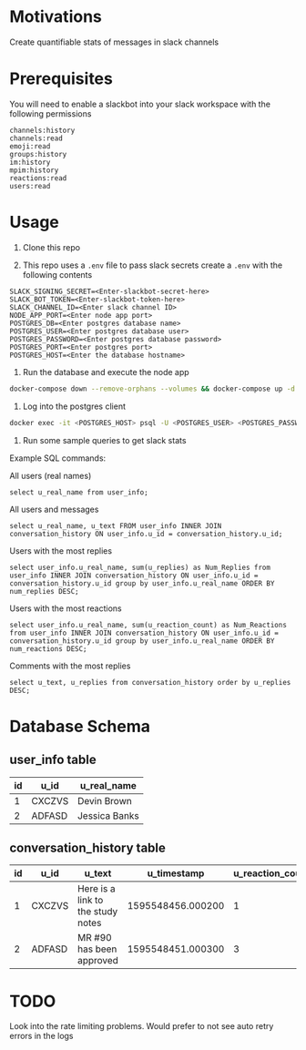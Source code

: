 # Motivations

Create quantifiable stats of messages in slack channels

# Prerequisites

You will need to enable a slackbot into your slack workspace with the following permissions
```text
channels:history
channels:read
emoji:read
groups:history
im:history
mpim:history
reactions:read
users:read
```


# Usage

1) Clone this repo

1) This repo uses a `.env` file to pass slack secrets create a `.env` with the following contents
```.env
SLACK_SIGNING_SECRET=<Enter-slackbot-secret-here>
SLACK_BOT_TOKEN=<Enter-slackbot-token-here>
SLACK_CHANNEL_ID=<Enter slack channel ID>
NODE_APP_PORT=<Enter node app port>
POSTGRES_DB=<Enter postgres database name>
POSTGRES_USER=<Enter postgres database user>
POSTGRES_PASSWORD=<Enter postgres database password>
POSTGRES_PORT=<Enter postgres port>
POSTGRES_HOST=<Enter the database hostname>
```

1) Run the database and execute the node app 
```bash
docker-compose down --remove-orphans --volumes && docker-compose up -d
```

1) Log into the postgres client 
```bash
docker exec -it <POSTGRES_HOST> psql -U <POSTGRES_USER> <POSTGRES_PASSWORD>
```

1) Run some sample queries to get slack stats

Example SQL commands:

All users (real names)
```postgresql
select u_real_name from user_info;
```

All users and messages
```postgresql
select u_real_name, u_text FROM user_info INNER JOIN conversation_history ON user_info.u_id = conversation_history.u_id;
```

Users with the most replies
```postgresql
select user_info.u_real_name, sum(u_replies) as Num_Replies from user_info INNER JOIN conversation_history ON user_info.u_id = conversation_history.u_id group by user_info.u_real_name ORDER BY num_replies DESC;
```

Users with the most reactions
```postgresql
select user_info.u_real_name, sum(u_reaction_count) as Num_Reactions from user_info INNER JOIN conversation_history ON user_info.u_id = conversation_history.u_id group by user_info.u_real_name ORDER BY num_reactions DESC;
```

Comments with the most replies
```postgresql
select u_text, u_replies from conversation_history order by u_replies DESC;
```

# Database Schema

## user_info table

|                    id             |  u_id    |       u_real_name      | 
|-----------------------------------|----------|------------------------|
| 1                                 | CXCZVS   | Devin Brown            |
| 2                                 | ADFASD   | Jessica Banks          |

## conversation_history table

|                    id             |  u_id   |           u_text                  | u_timestamp      | u_reaction_count | u_replies |
|-----------------------------------|---------|-----------------------------------|------------------|------------------|-----------|
| 1                                 | CXCZVS  | Here is a link to the study notes |1595548456.000200 | 1                |0          |
| 2                                 | ADFASD  | MR #90 has been approved          |1595548451.000300 | 3                |0          |

# TODO
Look into the rate limiting problems. Would prefer to not see auto retry errors in the logs